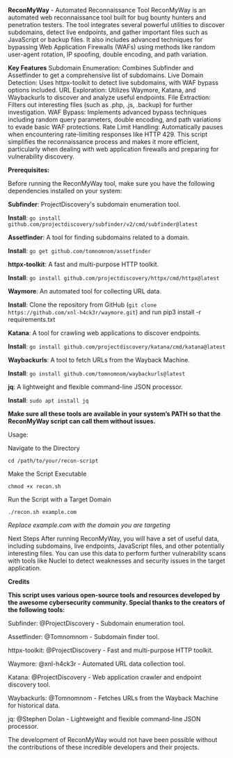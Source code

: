 **ReconMyWay** - Automated Reconnaissance Tool
ReconMyWay is an automated web reconnaissance tool built for bug bounty hunters and penetration testers. The tool integrates several powerful utilities to discover subdomains, detect live endpoints, and gather important files such as JavaScript or backup files. It also includes advanced techniques for bypassing Web Application Firewalls (WAFs) using methods like random user-agent rotation, IP spoofing, double encoding, and path variation.

**Key Features**
Subdomain Enumeration: Combines Subfinder and Assetfinder to get a comprehensive list of subdomains.
Live Domain Detection: Uses httpx-toolkit to detect live subdomains, with WAF bypass options included.
URL Exploration: Utilizes Waymore, Katana, and Waybackurls to discover and analyze useful endpoints.
File Extraction: Filters out interesting files (such as .php, .js, .backup) for further investigation.
WAF Bypass: Implements advanced bypass techniques including random query parameters, double encoding, and path variations to evade basic WAF protections.
Rate Limit Handling: Automatically pauses when encountering rate-limiting responses like HTTP 429.
This script simplifies the reconnaissance process and makes it more efficient, particularly when dealing with web application firewalls and preparing for vulnerability discovery.

**Prerequisites:**

Before running the ReconMyWay tool, make sure you have the following dependencies installed on your system:

**Subfinder**: ProjectDiscovery's subdomain enumeration tool.

**Install**: `go install github.com/projectdiscovery/subfinder/v2/cmd/subfinder@latest`


**Assetfinder**: A tool for finding subdomains related to a domain.

**Install**: `go get github.com/tomnomnom/assetfinder`


**httpx-toolkit**: A fast and multi-purpose HTTP toolkit.

**Install**: `go install github.com/projectdiscovery/httpx/cmd/httpx@latest`


**Waymore**: An automated tool for collecting URL data.

**Install**: Clone the repository from GitHub (`git clone https://github.com/xnl-h4ck3r/waymore.git`) and run pip3 install -r requirements.txt


**Katana**: A tool for crawling web applications to discover endpoints.

**Install**: `go install github.com/projectdiscovery/katana/cmd/katana@latest`


**Waybackurls**: A tool to fetch URLs from the Wayback Machine.

**Install**: `go install github.com/tomnomnom/waybackurls@latest`


**jq**: A lightweight and flexible command-line JSON processor.

**Install**: `sudo apt install jq`



**Make sure all these tools are available in your system’s PATH so that the ReconMyWay script can call them without issues.**

Usage: 

Navigate to the Directory

`cd /path/to/your/recon-script`

Make the Script Executable

`chmod +x recon.sh`

Run the Script with a Target Domain

`./recon.sh example.com`


_Replace example.com with the domain you are targeting_

Next Steps
After running ReconMyWay, you will have a set of useful data, including subdomains, live endpoints, JavaScript files, and other potentially interesting files. You can use this data to perform further vulnerability scans with tools like Nuclei to detect weaknesses and security issues in the target application.




**Credits**

__This script uses various open-source tools and resources developed by the awesome cybersecurity community. Special thanks to the creators of the following tools:__

Subfinder: @ProjectDiscovery - Subdomain enumeration tool.

Assetfinder: @Tomnomnom - Subdomain finder tool.

httpx-toolkit: @ProjectDiscovery - Fast and multi-purpose HTTP toolkit.

Waymore: @xnl-h4ck3r - Automated URL data collection tool.

Katana: @ProjectDiscovery - Web application crawler and endpoint discovery tool.

Waybackurls: @Tomnomnom - Fetches URLs from the Wayback Machine for historical data.

jq: @Stephen Dolan - Lightweight and flexible command-line JSON processor.


The development of ReconMyWay would not have been possible without the contributions of these incredible developers and their projects.
